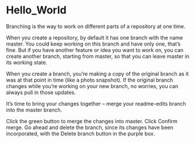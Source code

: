 # Hello_World
Branching is the way to work on different parts of a repository at one time.

When you create a repository, by default it has one branch with the name master. You could keep working on this branch and have only one, that’s fine. But if you have another feature or idea you want to work on, you can create another branch, starting from master, so that you can leave master in its working state.

When you create a branch, you’re making a copy of the original branch as it was at that point in time (like a photo snapshot). If the original branch changes while you’re working on your new branch, no worries, you can always pull in those updates.

It’s time to bring your changes together – merge your readme-edits branch into the master branch.

Click the green button to merge the changes into master.
Click Confirm merge.
Go ahead and delete the branch, since its changes have been incorporated, with the Delete branch button in the purple box.
